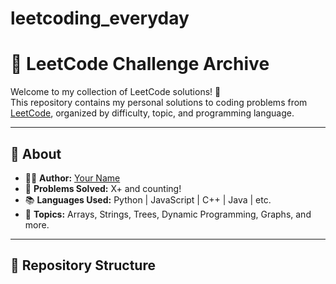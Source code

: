 # leetcoding_everyday
# 🧠 LeetCode Challenge Archive

Welcome to my collection of LeetCode solutions! 🚀  
This repository contains my personal solutions to coding problems from [LeetCode](https://leetcode.com/), organized by difficulty, topic, and programming language.

---

## 📌 About

- 👨‍💻 **Author:** [Your Name](https://github.com/yourusername)
- 🧮 **Problems Solved:** X+ and counting!
- 📚 **Languages Used:** Python | JavaScript | C++ | Java | etc.
- 🧩 **Topics:** Arrays, Strings, Trees, Dynamic Programming, Graphs, and more.

---

## 📂 Repository Structure

